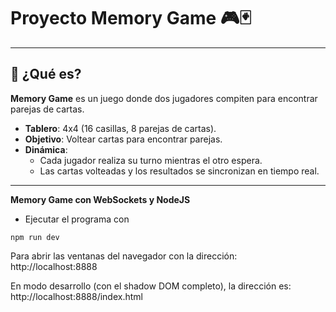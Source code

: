 # Proyecto **Memory Game** 🎮🃏
---

## 🚀 **¿Qué es?**

**Memory Game** es un juego donde dos jugadores compiten para encontrar parejas de cartas.  
- **Tablero**: 4x4 (16 casillas, 8 parejas de cartas).  
- **Objetivo**: Voltear cartas para encontrar parejas.  
- **Dinámica**: 
  - Cada jugador realiza su turno mientras el otro espera.
  - Las cartas volteadas y los resultados se sincronizan en tiempo real.

---
**Memory Game con WebSockets y NodeJS**
- Ejecutar el programa con

```
npm run dev
```
Para abrir las ventanas del navegador con la dirección:
http://localhost:8888

En modo desarrollo (con el shadow DOM completo), la dirección es:
http://localhost:8888/index.html
